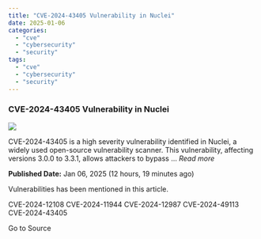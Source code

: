 ```yaml
---
title: "CVE-2024-43405 Vulnerability in Nuclei"
date: 2025-01-06
categories: 
  - "cve"
  - "cybersecurity"
  - "security"
tags: 
  - "cve"
  - "cybersecurity"
  - "security"
---
```


### CVE-2024-43405 Vulnerability in Nuclei

![](https://upload.cvefeed.io/news/22425/thumbnail.jpg)

CVE-2024-43405 is a high severity vulnerability identified in Nuclei, a widely used open-source vulnerability scanner. This vulnerability, affecting versions 3.0.0 to 3.3.1, allows attackers to bypass ... _Read more_

**Published Date:** Jan 06, 2025 (12 hours, 19 minutes ago)

Vulnerabilities has been mentioned in this article.

CVE-2024-12108 CVE-2024-11944 CVE-2024-12987 CVE-2024-49113 CVE-2024-43405

Go to Source
